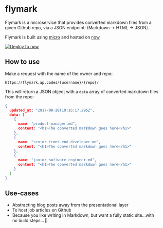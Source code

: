 # flymark

Flymark is a microservice that provides converted markdown files from a given Github repo, via a JSON endpoint: (Markdown -> HTML -> JSON).

Flymark is built using [micro](https://github.com/zeit/micro) and hosted on [now](https://now.sh)

[![Deploy to now](https://deploy.now.sh/static/button.svg)](https://deploy.now.sh/?repo=https://github.com/alexpate/flymark&env=GITHUB_TOKEN)

## How to use
Make a request with the name of the owner and repo:
```
https://flymark.ap.codes/{username}/{repo}/
```

This will return a JSON object with a `data` array of converted markdown files from the repo:

```json
{
  updated_at: "2017-08-28T19:16:17.295Z",
  data: [
    {
      name: "product-manager.md",
      content: "<h1>The converted markdown goes here</h1>"
    },
    {
      name: "senior-front-end-developer.md",
      content: "<h1>The converted markdown goes here</h1>"
    },
    {
      name: "junior-software-engineer.md",
      content: "<h1>The converted markdown goes here</h1>"
    }
  ]
}
```


## Use-cases
- Abstracting blog posts away from the presentational layer
- To host job articles on Github
- Because you like writing in Markdown, but want a fully static site...with no build steps...🤷‍
